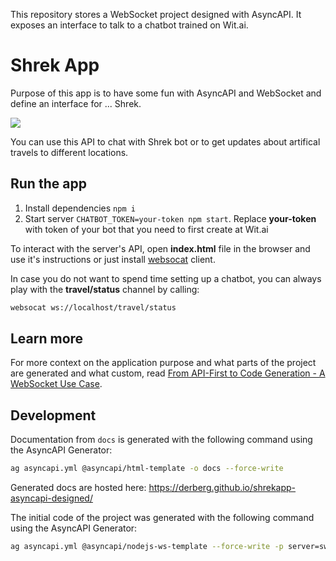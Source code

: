 This repository stores a WebSocket project designed with AsyncAPI. It exposes an interface to talk to a chatbot trained on Wit.ai.

# Shrek App

Purpose of this app is to have some fun with AsyncAPI and WebSocket and define an interface for ... Shrek.

![](https://media.giphy.com/media/10Ug6rDDuG3YoU/giphy-downsized.gif)

You can use this API to chat with Shrek bot or to get updates about artifical travels to different locations.

## Run the app

1. Install dependencies `npm i`
1. Start server `CHATBOT_TOKEN=your-token npm start`. Replace **your-token** with token of your bot that you need to first create at Wit.ai

To interact with the server's API, open **index.html** file in the browser and use it's instructions or just install [websocat](https://github.com/vi/websocat#installation) client.

In case you do not want to spend time setting up a chatbot, you can always play with the **travel/status** channel by calling:
```bash
websocat ws://localhost/travel/status
```

## Learn more

For more context on the application purpose and what parts of the project are generated and what custom, read [From API-First to Code Generation - A WebSocket Use Case](https://asyncapi.com/blog/websocket-part3).

## Development

Documentation from `docs` is generated with the following command using the AsyncAPI Generator:
```bash
ag asyncapi.yml @asyncapi/html-template -o docs --force-write 
```

Generated docs are hosted here: https://derberg.github.io/shrekapp-asyncapi-designed/

The initial code of the project was generated with the following command using the AsyncAPI Generator:
```bash
ag asyncapi.yml @asyncapi/nodejs-ws-template --force-write -p server=swamp
```